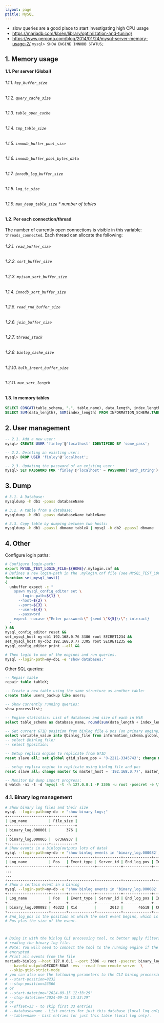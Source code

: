 ```yaml
---
layout: page
ptitle: MySQL
---
```


- slow queries are a good place to start investigating high CPU usage
- https://mariadb.com/kb/en/library/optimization-and-tuning/
- https://www.percona.com/blog/2014/01/24/mysql-server-memory-usage-2/
`mysql> SHOW ENGINE INNODB STATUS;`

## 1. Memory usage
#### 1.1. Per server (Global)
###### 1.1.1. `key_buffer_size`
###### 1.1.2. `query_cache_size`
###### 1.1.3. `table_open_cache`
###### 1.1.4. `tmp_table_size`
###### 1.1.5. `innodb_buffer_pool_size`
###### 1.1.6. `innodb_buffer_pool_bytes_data`
###### 1.1.7. `innodb_log_buffer_size`
###### 1.1.8. `log_tc_size`
###### 1.1.9. `max_heap_table_size` * number of tables
#### 1.2. Per each connection/thread
The number of currently open connections is visible in this variable: `threads_connected`. Each thread can allocate the following:
###### 1.2.1. `read_buffer_size`
###### 1.2.2. `sort_buffer_size`
###### 1.2.3. `myisam_sort_buffer_size`
###### 1.1.4. `innodb_sort_buffer_size`
###### 1.2.5. `read_rnd_buffer_size`
###### 1.2.6. `join_buffer_size`
###### 1.2.7. `thread_stack`
###### 1.2.8. `binlog_cache_size`
###### 1.2.10. `bulk_insert_buffer_size`
###### 1.2.11. `max_sort_length`
#### 1.3. In memory tables
```sql
SELECT CONCAT(table_schema, ".", table_name), data_length, index_length FROM INFORMATION_SCHEMA.TABLES WHERE engine = 'MEMORY' and table_schema <> "information_schema";
SELECT SUM(data_length), SUM(index_length) FROM INFORMATION_SCHEMA.TABLES WHERE engine = 'MEMORY' and table_schema <> "information_schema";
```

## 2. User management
```sql
-- 2.1. Add a new user:
mysql> CREATE USER 'finley'@'localhost' IDENTIFIED BY 'some_pass';

-- 2.2. Deleting an existing user:
mysql> DROP USER 'finley'@'localhost';

-- 2.3. Updating the password of an existing user:
mysql> SET PASSWORD FOR 'finley'@'localhost' = PASSWORD('auth_string');
```

## 3. Dump
```bash
# 3.1. A Database:
mysqldump -h db1 -ppass databaseName

# 3.2. A table from a database:
mysqldump -h db1 -ppass databaseName tableName

# 3.3. Copy table by dumping between two hosts:
mysqldump -h db1 -ppass1 dbname tableX | mysql -h db2 -ppass2 dbname
```

## 4. Other
Configure login paths:

```sh
# Configure login-path:
export MYSQL_TEST_LOGIN_FILE=${HOME}/.mylogin.cnf &&
# Defines a new login-path in the .mylogin.cnf file (see MYSQL_TEST_LOGIN_FILE)
function set_mysql_host()
{
  unbuffer expect -c "
    spawn mysql_config_editor set \
      --login-path=${1} \
      --host=${2} \
      --port=${3} \
      --user=${4} \
      --password
    expect -nocase \"Enter password:\" {send \"${5}\r\"; interact}
  "
} &&
mysql_config_editor reset &&
set_mysql_host my-db1 192.168.0.76 3306 root SECRET1234 &&
set_mysql_host my-db2 192.168.0.77 3305 root SECRET1235 &&
mysql_config_editor print --all &&

# Then login to one of the engines and run queries.
mysql --login-path=my-db1 -e "show databases;"
```
Other SQL queries:
```sql
-- Repair table
repair table tableX;

-- Create a new table using the same structure as another table:
create table users_backup like users;

-- Show currently running queries:
show processlist;

-- Engine statistics: List of databases and size of each in MiB
select table_schema as database_name, round(sum(data_length + index_length) / 1024 / 1024, 2) as size_mib from information_schema.tables group by table_schema order by size_mib desc;

-- Get current GTID position from binlog file & pos (on primary engine):
select variable_value into @binlog_file from information_schema.global_status where variable_name='binlog_snapshot_file'; select variable_value into @position from information_schema.global_status where variable_name='binlog_snapshot_position'; select binlog_gtid_pos(@binlog_file, @position);
-- select @binlog_file;
-- select @position;

-- Setup replica engine to replicate from GTID
reset slave all; set global gtid_slave_pos = '0-2211-3345743'; change master to master_host = '192.168.0.76', master_port = 3306, master_user = 'replication_user', master_password = 'SECRET', master_ssl = 1, master_ssl_ca = '/mnt/my_ca.crt', master_ssl_cert = '/mnt/2024.crt', master_ssl_key = '/mnt/2024.key.pem', master_connect_retry=10, master_use_gtid=slave_pos; start slave; show slave status\G

-- setup replica engine to replicate using binlog file and pos
reset slave all; change master to master_host = '192.168.0.77', master_port = 3306, master_user = 'replication_user', master_password = 'SECRET', master_connect_retry=10, master_log_file = 'mysql-bin.001735', master_log_pos = 28364653; start slave; show slave status\G

-- Monitor DB dump import progress:
$ watch -n1 -t -d "mysql -t -h 127.0.0.1 -P 3306 -u root -psecret -e \"select table_name, table_rows from information_schema.tables where table_schema='mydb' order by table_name asc;\" | tail"
```
### 4.1. Binary log management
```sh
# Show binary log files and their size
mysql --login-path=my-db -e "show binary logs;"
+-------------------+-----------+
| Log_name          | File_size |
+-------------------+-----------+
| binary_log.000001 |       376 |
...
| binary_log.000065 |  67366937 |
+-------------------+-----------+
# Show events in a binlog(outputs lots of data)
mysql --login-path=my-db -e "show binlog events in 'binary_log.000082';"
+-------------------+-------+------------+-----------+-------------+--------------------------+
| Log_name          | Pos   | Event_type | Server_id | End_log_pos | Info                     |
+-------------------+-------+------------+-----------+-------------+--------------------------+
...
...
+-------------------+-------+------------+-----------+-------------+--------------------------+
# Show a certain event in a binlog
mysql --login-path=my-db -e "show binlog events in 'binary_log.000082' from 46322 limit 1;"
+-------------------+-------+------------+-----------+-------------+--------------------------+
| Log_name          | Pos   | Event_type | Server_id | End_log_pos | Info                     |
+-------------------+-------+------------+-----------+-------------+--------------------------+
| binary_log.000082 | 46322 | Xid        |      2013 |       46518 | COMMIT /* xid=6324789 */ |
+-------------------+-------+------------+-----------+-------------+--------------------------+
# End_log_pos is the position at which the next event begins, which is equal to
# Pos plus the size of the event.



# Doing it with the binlog CLI processing tool, to better apply filters while
# reading the binary log file.
# Note: You will need to connect the tool to the running engine if the binlog is
# encrypted.
# Print all events from the file
mariadb-binlog --host 127.0.0.1 --port 3306 -u root -psecret binary_log.000082 \
  --base64-output=DECODE-ROWS -vvv --read-from-remote-server  \
  --skip-gtid-strict-mode
# you can also use the following parameters to the CLI binlog processing tool:
# --start-position=8232
# --stop-position=23566
# or
# --start-datetime="2024-09-15 12:33:29"
# --stop-datetime="2024-09-15 13:33:29"
# or
# --offset=33 - to skip first 33 entries
# --database=name - List entries for just this database (local log only).
# --table=name - List entries for just this table (local log only).
```

